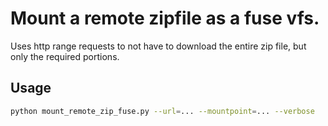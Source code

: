 # Mount a remote zipfile as a fuse vfs.

Uses http range requests to not have to download the entire zip file, but only the required portions.

## Usage

```bash
python mount_remote_zip_fuse.py --url=... --mountpoint=... --verbose
```